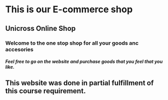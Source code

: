 # This is our E-commerce shop

## Unicross Online Shop

### Welcome to the one stop shop for all your goods anc accesories

##### Feel free to go on the website and purchase goods that you feel that you like.

## This website was done in partial fulfillment of this course requirement.
